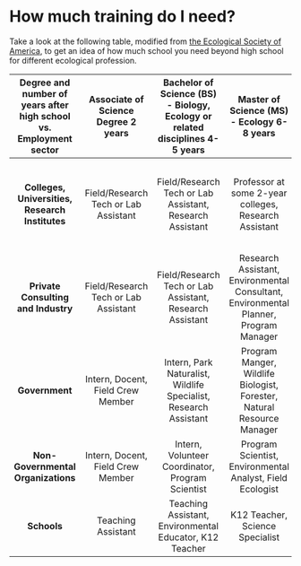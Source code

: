 # How much training do I need?

Take a look at the following table, modified from [the Ecological Society of America](https://www.esa.org/programs/student-programs/info-for-undergraduate-students/), to get an idea of how much school you need beyond high school for different ecological profession.  

| Degree and number of years after high school vs. Employment sector 	|  Associate of Science Degree 2 years 	| Bachelor of Science (BS) -  Biology, Ecology or related disciplines 4-5 years 	|                      Master of Science (MS) -  Ecology 6-8 years                     	|                                Doctor of Philosophy (PhD) -  8 - 14 years post high school                               	|
|:------------------------------------------------------------------:	|:------------------------------------:	|:-----------------------------------------------------------------------------:	|:------------------------------------------------------------------------------------:	|:------------------------------------------------------------------------------------------------------------------------:	|
| **Colleges, Universities, Research Institutes**                        	| Field/Research Tech or Lab Assistant 	| Field/Research Tech or Lab Assistant, Research Assistant                      	| Professor at some 2-year colleges, Research Assistant                                	| Post Doctoral Associate, College or University Professor, Lecturer, Research Associate/Scientist, Research Administrator 	|
| **Private Consulting and Industry**                                    	| Field/Research Tech or Lab Assistant 	| Field/Research Tech or Lab Assistant, Research Assistant                      	| Research Assistant, Environmental Consultant, Environmental Planner, Program Manager 	| Senior Environmental Consultant, Research Associate/Scientist, Research Administrator                                    	|
| **Government**                                                         	| Intern, Docent, Field Crew Member    	| Intern, Park Naturalist, Wildlife Specialist, Research Assistant              	| Program Manger, Wildlife Biologist, Forester, Natural Resource Manager               	| Research Associate/Scientist, Research Adminstrator, Natural Resource Manager                                            	|
| **Non-Governmental Organizations**                                     	| Intern, Docent, Field Crew Member    	| Intern, Volunteer Coordinator, Program Scientist                              	| Program Scientist, Environmental Analyst, Field Ecologist                            	| Field Ecologist, Research Coordinator, Research Administrator                                                            	|
| **Schools**                                                            	| Teaching Assistant                   	| Teaching Assistant, Environmental Educator, K12 Teacher                       	| K12 Teacher, Science Specialist                                                      	| K12 Teacher, Superintendent, Director of Curriculum and Instruction                                                      	|
